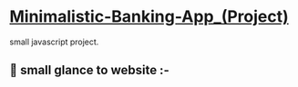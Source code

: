 # [Minimalistic-Banking-App_(Project)](https://noorali-180.github.io/The_Banking_Website/)

small javascript project.

## 🚀 small glance to website :-


